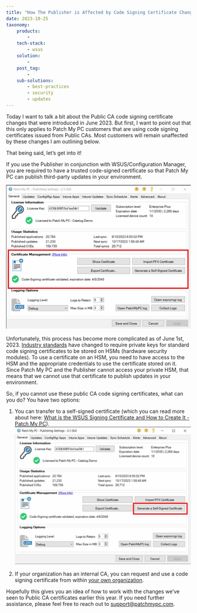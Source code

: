 ```yaml
---
title: "How The Publisher is Affected by Code Signing Certificate Changes"
date: 2023-10-25
taxonomy:
    products:
        - 
    tech-stack:
        - wsus
    solution:
        - 
    post_tag:
        - 
    sub-solutions:
        - best-practices
        - security
        - updates
---
```


Today I want to talk a bit about the Public CA code signing certificate changes that were introduced in June 2023. But first, I want to point out that this only applies to Patch My PC customers that are using code signing certificates issued from Public CAs. Most customers will remain unaffected by these changes I am outlining below.

That being said, let’s get into it!

If you use the Publisher in conjunction with WSUS/Configuration Manager, you are required to have a trusted code-signed certificate so that Patch My PC can publish third-party updates in your environment.

![](../../_images/how_the_publisher.jpg)

Unfortunately, this process has become more complicated as of June 1st, 2023. [Industry standards](https://knowledge.digicert.com/generalinformation/new-private-key-storage-requirement-for-standard-code-signing-certificates-november-2022.html) have changed to require private keys for standard code signing certificates to be stored on HSMs (hardware security modules). To use a certificate on an HSM, you need to have access to the HSM and the appropriate credentials to use the certificate stored on it. Since Patch My PC and the Publisher cannot access your private HSM, that means that we cannot use that certificate to publish updates in your environment.

So, if you cannot use these public CA code signing certificates, what can you do? You have two options:

1. You can transfer to a self-signed certificate (which you can read more about here: [What is the WSUS Signing Certificate and How to Create It - Patch My PC](https://patchmypc.com/wsus-signing-certificate-options-for-third-party-updates-in-configuration-manager)).  
    ![](../../_images/you_can_transfer.jpg)

3. If your organization has an internal CA, you can request and use a code signing certificate from within [your own organization](https://www.techtarget.com/searchsecurity/definition/private-CA-private-PKI).

Hopefully this gives you an idea of how to work with the changes we’ve seen to Public CA certificates earlier this year. If you need further assistance, please feel free to reach out to [support@patchmypc.com](mailto:support@patchmypc.com).
